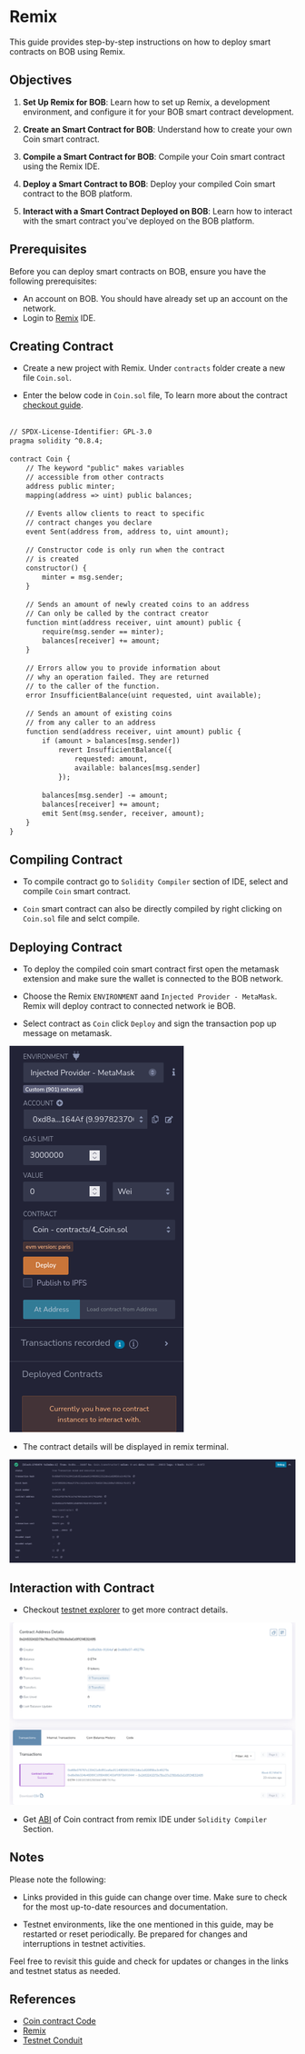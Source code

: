 <!-- ---
sidebar_position: 2
--- -->

# Remix

This guide provides step-by-step instructions on how to deploy smart contracts on BOB using Remix.

## Objectives
1. **Set Up Remix for BOB**: Learn how to set up Remix, a development environment, and configure it for your BOB smart contract development.

2. **Create an Smart Contract for BOB**: Understand how to create your own Coin smart contract.

3. **Compile a Smart Contract for BOB**: Compile your Coin smart contract using the Remix IDE.

4. **Deploy a Smart Contract to BOB**: Deploy your compiled Coin smart contract to the BOB platform.

5. **Interact with a Smart Contract Deployed on BOB**: Learn how to interact with the smart contract you've deployed on the BOB platform.

## Prerequisites

Before you can deploy smart contracts on BOB, ensure you have the following prerequisites:

- An account on BOB. You should have already set up an account on the network.
- Login to [Remix](https://remix.ethereum.org/) IDE.

## Creating Contract 

- Create a new project with Remix. Under `contracts` folder create a new file `Coin.sol`.

- Enter the below code in `Coin.sol` file, To learn more about the contract [checkout guide](https://github.com/ethereum/solidity/blob/develop/docs/introduction-to-smart-contracts.rst).

```solidity

// SPDX-License-Identifier: GPL-3.0
pragma solidity ^0.8.4;

contract Coin {
    // The keyword "public" makes variables
    // accessible from other contracts
    address public minter;
    mapping(address => uint) public balances;

    // Events allow clients to react to specific
    // contract changes you declare
    event Sent(address from, address to, uint amount);

    // Constructor code is only run when the contract
    // is created
    constructor() {
        minter = msg.sender;
    }

    // Sends an amount of newly created coins to an address
    // Can only be called by the contract creator
    function mint(address receiver, uint amount) public {
        require(msg.sender == minter);
        balances[receiver] += amount;
    }

    // Errors allow you to provide information about
    // why an operation failed. They are returned
    // to the caller of the function.
    error InsufficientBalance(uint requested, uint available);

    // Sends an amount of existing coins
    // from any caller to an address
    function send(address receiver, uint amount) public {
        if (amount > balances[msg.sender])
            revert InsufficientBalance({
                requested: amount,
                available: balances[msg.sender]
            });

        balances[msg.sender] -= amount;
        balances[receiver] += amount;
        emit Sent(msg.sender, receiver, amount);
    }
}
```

## Compiling Contract 

- To compile contract go to `Solidity Compiler` section of IDE, select and compile `Coin` smart contract.

- `Coin` smart contract can also be directly compiled by right clicking on `Coin.sol` file and selct compile. 


## Deploying Contract

- To deploy the compiled coin smart contract first open the metamask extension and make sure the wallet is connected to the BOB network.

- Choose the Remix `ENVIRONMENT` aand `Injected Provider - MetaMask`. Remix will deploy contract to connected network ie BOB. 

- Select contract as `Coin` click `Deploy` and sign the transaction pop up message on metamask. 

![Remix IDE image](remix_ide.png)

- The contract details will be displayed in remix terminal. 

![Remix IDE terminal image](remix_ide_terminal.png)


## Interaction with Contract

- Checkout [testnet explorer](https://explorerl2-fluffy-bob-7mjgi9pmtg.t.conduit.xyz) to get more contract details. 

![Contract details on Explorer Image](deployed_contract_on_remix.png)
<!-- - image.png -->

- Get [ABI](https://docs.soliditylang.org/en/latest/abi-spec.html) of Coin contract from remix IDE under `Solidity Compiler` Section. 


## Notes

Please note the following:

- Links provided in this guide can change over time. Make sure to check for the most up-to-date resources and documentation.

- Testnet environments, like the one mentioned in this guide, may be restarted or reset periodically. Be prepared for changes and interruptions in testnet activities.

Feel free to revisit this guide and check for updates or changes in the links and testnet status as needed.

## References
- [Coin contract Code](https://github.com/ethereum/solidity/blob/develop/docs/introduction-to-smart-contracts.rst)
- [Remix](https://remix.ethereum.org/)
- [Testnet Conduit](https://app.conduit.xyz/published/view/fluffy-bob-7mjgi9pmtg)  